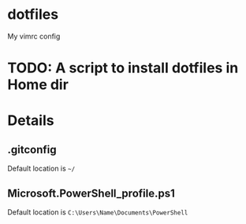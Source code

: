 # dotfiles
My vimrc config

# TODO: A script to install dotfiles in Home dir


# Details
## .gitconfig
Default location is `~/`

## Microsoft.PowerShell_profile.ps1
Default location is `C:\Users\Name\Documents\PowerShell`
